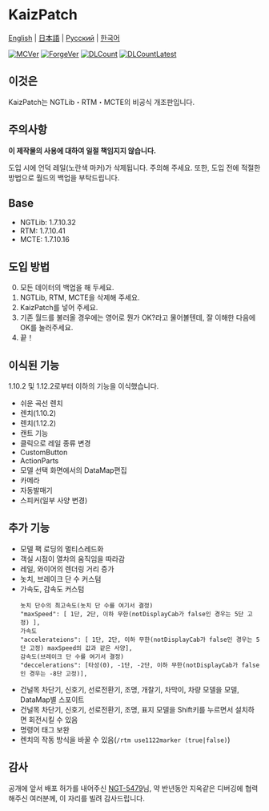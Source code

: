# KaizPatch

[English](README.md) | [日本語](README.ja.md) | [Русский](README.ru.md) | [한국어](README.ko.md)

[![MCVer](https://img.shields.io/badge/Minecraft-1.7.10-brightgreen)](https://www.minecraft.net/)
[![ForgeVer](https://img.shields.io/badge/Forge-10.13.4.1614-important)](https://files.minecraftforge.net/maven/net/minecraftforge/forge/index_1.7.10.html)
[![DLCount](https://img.shields.io/github/downloads/Kai-Z-JP/KaizPatchX/total)](https://github.com/Kai-Z-JP/KaizPatchX/releases)
[![DLCountLatest](https://img.shields.io/github/downloads/Kai-Z-JP/KaizPatchX/latest/total)](https://github.com/Kai-Z-JP/KaizPatchX/releases/latest)

## 이것은
KaizPatch는 NGTLib・RTM・MCTE의 비공식 개조판입니다.

## 주의사항

**이 제작물의 사용에 대하여 일절 책임지지 않습니다.**

도입 시에 언덕 레일(노란색 마커)가 삭제됩니다. 주의해 주세요. 또한, 도입 전에 적절한 방법으로 월드의 백업을 부탁드립니다.

## Base

- NGTLib: 1.7.10.32
- RTM: 1.7.10.41
- MCTE: 1.7.10.16

## 도입 방법

0. 모든 데이터의 백업을 해 두세요.
1. NGTLib, RTM, MCTE을 삭제해 주세요.
2. KaizPatch를 넣어 주세요.
3. 기존 월드를 불러올 경우에는 영어로 뭔가 OK?라고 물어볼텐데, 잘 이해한 다음에 OK를 눌러주세요.
4. 끝！

## 이식된 기능

1.10.2 및 1.12.2로부터 이하의 기능을 이식했습니다.

- 쉬운 곡선 렌치
- 렌치(1.10.2)
- 렌치(1.12.2)
- 캔트 기능
- 클릭으로 레일 종류 변경
- CustomButton
- ActionParts
- 모델 선택 화면에서의 DataMap편집
- 카메라
- 자동발매기
- 스피커(일부 사양 변경)

## 추가 기능
- 모델 팩 로딩의 멀티스레드화
- 객실 시점이 열차의 움직임을 따라감
- 레일, 와이어의 렌더링 거리 증가
- 놋치, 브레이크 단 수 커스텀
- 가속도, 감속도 커스텀
  ```
  놋치 단수의 최고속도(놋치 단 수를 여기서 결정)
  "maxSpeed": [ 1단, 2단, 이하 무한(notDisplayCab가 false인 경우는 5단 고정) ],
  가속도
  "accelerateions": [ 1단, 2단, 이하 무한(notDisplayCab가 false인 경우는 5단 고정) maxSpeed의 값과 같은 사양],
  감속도(브레이크 단 수를 여기서 결정)
  "deccelerations": [타성(0), -1단, -2단, 이하 무한(notDisplayCab가 false인 경우는 -8단 고정)],
  ```
- 건널목 차단기, 신호기, 선로전환기, 조명, 개찰기, 차막이, 차량 모델을 모델, DataMap별 스포이트
- 건널목 차단기, 신호기, 선로전환기, 조명, 표지 모델을 Shift키를 누르면서 설치하면 회전시킬 수 있음
- 명령어 태그 보완
- 렌치의 작동 방식을 바꿀 수 있음(`/rtm use1122marker (true|false)`)

## 감사

공개에 앞서 배포 허가를 내어주신 [NGT-5479](https://twitter.com/ngt5479)님, 약 반년동안 지옥같은 디버깅에 협력해주신 여러분께, 이 자리를 빌려 감사드립니다.
